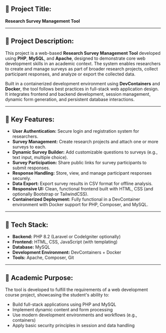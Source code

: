 ## 📘 **Project Title:**

**Research Survey Management Tool**

---

## 📝 **Project Description:**

This project is a web-based **Research Survey Management Tool** developed using **PHP**, **MySQL**, and **Apache**, designed to demonstrate core web development skills in an academic context. The system enables researchers to create and manage surveys as part of broader research projects, collect participant responses, and analyze or export the collected data.

Built in a containerized development environment using **DevContainers** and **Docker**, the tool follows best practices in full-stack web application design. It integrates frontend and backend development, session management, dynamic form generation, and persistent database interactions.

---

## 🎯 **Key Features:**

* **User Authentication:** Secure login and registration system for researchers.
* **Survey Management:** Create research projects and attach one or more surveys to each.
* **Dynamic Survey Builder:** Add customizable questions to surveys (e.g., text input, multiple choice).
* **Survey Participation:** Share public links for survey participants to submit responses.
* **Response Handling:** Store, view, and manage participant responses securely.
* **Data Export:** Export survey results in CSV format for offline analysis.
* **Responsive UI:** Clean, functional frontend built with HTML, CSS (and optionally Bootstrap or TailwindCSS).
* **Containerized Deployment:** Fully functional in a DevContainer environment with Docker support for PHP, Composer, and MySQL.

---

## 🔧 **Tech Stack:**

* **Backend:** PHP 8.2 (Laravel or CodeIgniter optionally)
* **Frontend:** HTML, CSS, JavaScript (with templating)
* **Database:** MySQL
* **Development Environment:** DevContainers + Docker
* **Tools:** Apache, Composer, Git

---

## 📌 **Academic Purpose:**

The tool is developed to fulfill the requirements of a web development course project, showcasing the student's ability to:

* Build full-stack applications using PHP and MySQL
* Implement dynamic content and form processing
* Use modern development environments and workflows (e.g., containers)
* Apply basic security principles in session and data handling